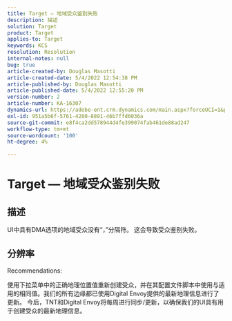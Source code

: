 ```yaml
---
title: Target — 地域受众鉴别失败
description: 描述
solution: Target
product: Target
applies-to: Target
keywords: KCS
resolution: Resolution
internal-notes: null
bug: true
article-created-by: Douglas Masotti
article-created-date: 5/4/2022 12:54:38 PM
article-published-by: Douglas Masotti
article-published-date: 5/4/2022 12:55:20 PM
version-number: 2
article-number: KA-16307
dynamics-url: https://adobe-ent.crm.dynamics.com/main.aspx?forceUCI=1&pagetype=entityrecord&etn=knowledgearticle&id=0a1d1459-a9cb-ec11-a7b6-6045bd00d7cd
exl-id: 951a5b6f-5761-4280-8891-46b7ffd6036a
source-git-commit: e8f4ca2dd578944d4fe399074fab461de88ad247
workflow-type: tm+mt
source-wordcount: '100'
ht-degree: 4%

---
```


# Target — 地域受众鉴别失败

## 描述


UI中具有DMA选项的地域受众没有“，”分隔符。 这会导致受众鉴别失败。


## 分辨率


Recommendations:

使用下拉菜单中的正确地理位置值重新创建受众，并在其配置文件脚本中使用与适用的相同值。我们的所有边缘都已使用Digital Envoy提供的最新地理信息进行了更新。 今后，TNT和Digital Envoy将每周进行同步/更新，以确保我们的UI具有用于创建受众的最新地理信息。

